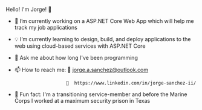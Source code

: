 Hello! I'm Jorge! 👋

- 🧠 I’m currently working on a ASP.NET Core Web App which will help me track my job applications 

- 💡 I’m currently learning to design, build, and deploy applications to the web using cloud-based services with ASP.NET Core 

- 💬 Ask me about how long I've been programming

- 📫 How to reach me: :email:   jorge.a.sanchez@outlook.com

                         🏢  https://www.linkedin.com/in/jorge-sanchez-ii/
                      
- 🌵 Fun fact: I'm a transitioning service-member and before the Marine Corps I worked at a maximum security prison in Texas                       

                      
                      

<!--
**Trace-Elements0/Trace-Elements0** is a ✨ _special_ ✨ repository because its `README.md` (this file) appears on your GitHub profile.

Here are some ideas to get you started:

- 🔭 I’m currently working on ...
- 🌱 I’m currently learning ...
- 👯 I’m looking to collaborate on ...
- 🤔 I’m looking for help with ...
- 💬 Ask me about ...
- 📫 How to reach me: ...
- 😄 Pronouns: ...
- ⚡ Fun fact: ...
-->
